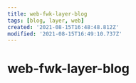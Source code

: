```yaml
---
title: web-fwk-layer-blog
tags: [blog, layer, web]
created: '2021-08-15T16:48:48.812Z'
modified: '2021-08-15T16:49:10.737Z'
---
```


# web-fwk-layer-blog
